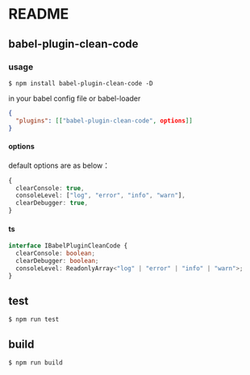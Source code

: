 # README

## babel-plugin-clean-code

### usage

```shell
$ npm install babel-plugin-clean-code -D
```

in your babel config file or babel-loader

```json
{
  "plugins": [["babel-plugin-clean-code", options]]
}
```

#### options

default options are as below：

```ts
{
  clearConsole: true,
  consoleLevel: ["log", "error", "info", "warn"],
  clearDebugger: true,
}
```

#### ts

```ts
interface IBabelPluginCleanCode {
  clearConsole: boolean;
  clearDebugger: boolean;
  consoleLevel: ReadonlyArray<"log" | "error" | "info" | "warn">;
}
```

## test

```shell
$ npm run test
```

## build

```
$ npm run build
```
